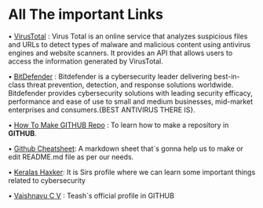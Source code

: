 # All The important Links 

• [VirusTotal](https://www.virustotal.com/gui/home/upload) : Virus Total is an online service that analyzes suspicious files and URLs to detect types of malware and malicious content using antivirus engines and 
                                                                     website scanners. It provides an API that allows users to access the information generated by VirusTotal.

• [BitDefender](https://www.bitdefender.com/) : Bitdefender is a cybersecurity leader delivering best-in-class threat prevention, detection, and response solutions worldwide. Bitdefender provides cybersecurity 
                             solutions with leading security efficacy, performance and ease of use to small and medium businesses, mid-market enterprises and consumers.{BEST ANTIVIRUS THERE IS}.

• [How To Make GITHUB Repo](https://docs.github.com/en/repositories/creating-and-managing-repositories/quickstart-for-repositories) : To learn how to make a repository in **GITHUB**.

• [Github Cheatsheet](https://github.com/adam-p/markdown-here/wiki/Markdown-Cheatsheet): A markdown sheet that`s gonna help us to make or edit README.md file as per our needs.

• [Keralas Haxker](https://github.com/keralahacker?tab=repositories): It is Sirs profile where we can learn some important things related to cybersecurity

• [Vaishnavu C V](https://github.com/vaishnavucv) : Teash`s official profile in GITHUB


